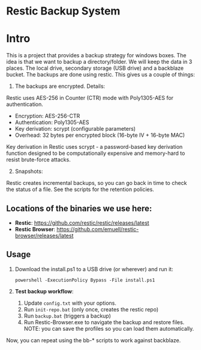# Restic Backup System

# Intro

This is a project that provides a backup strategy for windows boxes. 
The idea is that we want to backup a directory/folder. We will keep the data
in 3 places. The local drive, secondary storage (USB drive) and a backblaze 
bucket.
The backups are done using restic. This gives us a couple of things:

1. The backups are encrypted. Details:

Restic uses AES-256 in Counter (CTR) mode with Poly1305-AES for authentication.

  - Encryption: AES-256-CTR
  - Authentication: Poly1305-AES
  - Key derivation: scrypt (configurable parameters)
  - Overhead: 32 bytes per encrypted block (16-byte IV + 16-byte MAC)

Key derivation in Restic uses scrypt - a password-based key derivation
function designed to be computationally expensive and memory-hard to resist
brute-force attacks.

2. Snapshots:

Restic creates incremental backups, so you can go back in time to check the status of a file. 
See the scripts for the retention policies.

## Locations of the binaries we use here:

- **Restic**: https://github.com/restic/restic/releases/latest
- **Restic Browser**: https://github.com/emuell/restic-browser/releases/latest

## Usage

1. Download the install.ps1 to a USB drive (or wherever) and run it:
   ```
   powershell -ExecutionPolicy Bypass -File install.ps1
   ```

2. **Test backup workflow**:
   1. Update `config.txt` with your options.
   2. Run `init-repo.bat`  (only once, creates the restic repo)
   3. Run `backup.bat` (triggers a backup)
   4. Run Restic-Browser.exe to navigate the backup and restore files.
      NOTE: you can save the profiles so you can load them automatically.

Now, you can repeat using the bb-* scripts to work against backblaze.
